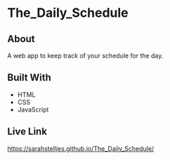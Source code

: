 # The_Daily_Schedule

## About
A web app to keep track of your schedule for the day.

## Built With
* HTML
* CSS
* JavaScript

## Live Link
https://sarahstelljes.github.io/The_Daily_Schedule/
